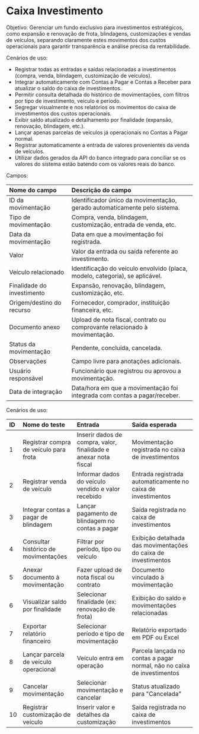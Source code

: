 # **Caixa Investimento**

Objetivo: Gerenciar um fundo exclusivo para investimentos estratégicos, como expansão e renovação de frota, blindagens, customizações e vendas de veículos, separando claramente estes movimentos dos custos operacionais para garantir transparência e análise precisa da rentabilidade.

Cenários de uso:

* Registrar todas as entradas e saídas relacionadas a investimentos (compra, venda, blindagem, customização de veículos).  
* Integrar automaticamente com Contas a Pagar e Contas a Receber para atualizar o saldo do caixa de investimentos.  
* Permitir consulta detalhada do histórico de movimentações, com filtros por tipo de investimento, veículo e período.  
* Segregar visualmente e nos relatórios os movimentos do caixa de investimentos dos custos operacionais.  
* Exibir saldo atualizado e detalhamento por finalidade (expansão, renovação, blindagem, etc.).  
* Lançar apenas parcelas de veículos já operacionais no Contas a Pagar normal.  
* Registrar automaticamente a entrada de valores provenientes da venda de veículos.  
* Utilizar dados gerados da API do banco integrado para conciliar se os valores do sistema estão batendo com os valores reais do banco.

Campos:

| Nome do campo | Descrição do campo |
| :---- | :---- |
| ID da movimentação | Identificador único da movimentação, gerado automaticamente pelo sistema. |
| Tipo de movimentação | Compra, venda, blindagem, customização, entrada de venda, etc. |
| Data da movimentação | Data em que a movimentação foi registrada. |
| Valor | Valor da entrada ou saída referente ao investimento. |
| Veículo relacionado | Identificação do veículo envolvido (placa, modelo, categoria), se aplicável. |
| Finalidade do investimento | Expansão, renovação, blindagem, customização, etc. |
| Origem/destino do recurso | Fornecedor, comprador, instituição financeira, etc. |
| Documento anexo | Upload de nota fiscal, contrato ou comprovante relacionado à movimentação. |
| Status da movimentação | Pendente, concluída, cancelada. |
| Observações | Campo livre para anotações adicionais. |
| Usuário responsável | Funcionário que registrou ou aprovou a movimentação. |
| Data de integração | Data/hora em que a movimentação foi integrada com contas a pagar/receber. |

Cenários de uso:

| ID | Nome do teste | Entrada | Saída esperada |
| :---- | :---- | :---- | :---- |
| 1 | Registrar compra de veículo para frota | Inserir dados de compra, valor, finalidade e anexar nota fiscal | Movimentação registrada no caixa de investimentos |
| 2 | Registrar venda de veículo | Informar dados do veículo vendido e valor recebido | Entrada registrada automaticamente no caixa de investimentos |
| 3 | Integrar contas a pagar de blindagem | Lançar pagamento de blindagem no contas a pagar | Saída registrada no caixa de investimentos |
| 4 | Consultar histórico de movimentações | Filtrar por período, tipo ou veículo | Exibição detalhada das movimentações do caixa de investimentos |
| 5 | Anexar documento à movimentação | Fazer upload de nota fiscal ou contrato | Documento vinculado à movimentação |
| 6 | Visualizar saldo por finalidade | Selecionar finalidade (ex: renovação de frota) | Exibição do saldo e movimentações relacionadas |
| 7 | Exportar relatório financeiro | Selecionar período e tipo de movimentação | Relatório exportado em PDF ou Excel |
| 8 | Lançar parcela de veículo operacional | Veículo entra em operação | Parcela lançada no contas a pagar normal, não no caixa de investimentos |
| 9 | Cancelar movimentação | Selecionar movimentação e cancelar | Status atualizado para "Cancelada" |
| 10 | Registrar customização de veículo | Inserir valor e detalhes da customização | Saída registrada no caixa de investimentos |

